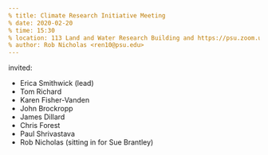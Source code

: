 ```yaml
---
% title: Climate Research Initiative Meeting
% date: 2020-02-20
% time: 15:30
% location: 113 Land and Water Research Building and https://psu.zoom.us/j/700915688
% author: Rob Nicholas <ren10@psu.edu>
---
```


invited:
- Erica Smithwick (lead)
- Tom Richard
- Karen Fisher-Vanden
- John Brockropp
- James Dillard
- Chris Forest
- Paul Shrivastava
- Rob Nicholas (sitting in for Sue Brantley)

